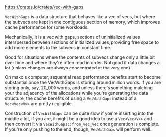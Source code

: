 <https://crates.io/crates/vec-with-gaps>

`VecWithGaps` is a data structure that behaves like a vec of vecs, but where the subvecs are kept in one contiguous section of memory, which improves cache performance for some workloads.

Mechanically, it is a vec with gaps, sections of uninitialized values interspersed between sections of initialized values, providing free space to add more elements to the subvecs in constant time.

Good for situations where the contents of subvecs change only a little bit over time and where they're often read in order. Not good if data changes a lot (unless changes are always concentrated at the very end).

On mako's computer, sequential read performance benefits start to become substantial once the VecWithGaps is storing around million words. If you are storing only, say, 20_000 words, and unless there's something mulching your the adjacency of the allocations while you're generating the data structure, the cache benefits of using a `VecWithGaps` instead of a `Vec<Vec<V>>` are pretty negligible.

Construction of `VecWithGaps` can be quite slow if you're inserting into the middle a lot, if you are, it might be a good idea to use a `Vec<Vec<V>>` and then convert it via `VecWithGaps::from_vec_vec` once generation is complete. If you're only pushing to the end, though, `VecWithGaps` will perform well.